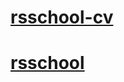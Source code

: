 # [rsschool-cv](https://seernik.github.io/rsschool-cv/cv)
# [rsschool](https://seernik.github.io/rsschool-cv/)
